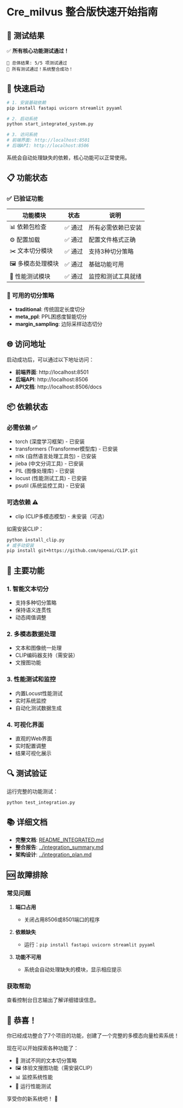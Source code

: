 # Cre_milvus 整合版快速开始指南

## 🎉 测试结果

✅ **所有核心功能测试通过！**

```
🎯 总体结果: 5/5 项测试通过
🎉 所有测试通过！系统整合成功！
```

## 🚀 快速启动

```bash
# 1. 安装基础依赖
pip install fastapi uvicorn streamlit pyyaml

# 2. 启动系统
python start_integrated_system.py

# 3. 访问系统
# 前端界面: http://localhost:8501
# 后端API: http://localhost:8506
```

系统会自动处理缺失的依赖，核心功能可以正常使用。

## 📋 功能状态

### ✅ 已验证功能

| 功能模块 | 状态 | 说明 |
|---------|------|------|
| 📊 依赖包检查 | ✅ 通过 | 所有必需依赖已安装 |
| ⚙️ 配置加载 | ✅ 通过 | 配置文件格式正确 |
| ✂️ 文本切分模块 | ✅ 通过 | 支持3种切分策略 |
| 🖼️ 多模态处理模块 | ✅ 通过 | 基础功能可用 |
| 🧪 性能测试模块 | ✅ 通过 | 监控和测试工具就绪 |

### 🔧 可用的切分策略

- **traditional**: 传统固定长度切分
- **meta_ppl**: PPL困惑度智能切分
- **margin_sampling**: 边际采样动态切分

## 🌐 访问地址

启动成功后，可以通过以下地址访问：

- **前端界面**: http://localhost:8501
- **后端API**: http://localhost:8506
- **API文档**: http://localhost:8506/docs

## 📦 依赖状态

### 必需依赖 ✅
- torch (深度学习框架) - 已安装
- transformers (Transformer模型库) - 已安装
- nltk (自然语言处理工具包) - 已安装
- jieba (中文分词工具) - 已安装
- PIL (图像处理库) - 已安装
- locust (性能测试工具) - 已安装
- psutil (系统监控工具) - 已安装

### 可选依赖 ⚠️
- clip (CLIP多模态模型) - 未安装（可选）

如需安装CLIP：
```bash
python install_clip.py
# 或手动安装
pip install git+https://github.com/openai/CLIP.git
```

## 🎯 主要功能

### 1. 智能文本切分
- 支持多种切分策略
- 保持语义连贯性
- 动态阈值调整

### 2. 多模态数据处理
- 文本和图像统一处理
- CLIP编码器支持（需安装）
- 文搜图功能

### 3. 性能测试和监控
- 内置Locust性能测试
- 实时系统监控
- 自动化测试数据生成

### 4. 可视化界面
- 直观的Web界面
- 实时配置调整
- 结果可视化展示

## 🔍 测试验证

运行完整的功能测试：

```bash
python test_integration.py
```

## 📚 详细文档

- **完整文档**: [README_INTEGRATED.md](README_INTEGRATED.md)
- **整合报告**: [../integration_summary.md](../integration_summary.md)
- **架构设计**: [../integration_plan.md](../integration_plan.md)

## 🆘 故障排除

### 常见问题

1. **端口占用**
   - 关闭占用8506或8501端口的程序

2. **依赖缺失**
   - 运行：`pip install fastapi uvicorn streamlit pyyaml`

3. **功能不可用**
   - 系统会自动处理缺失的模块，显示相应提示

### 获取帮助

查看控制台日志输出了解详细错误信息。

## 🎊 恭喜！

你已经成功整合了7个项目的功能，创建了一个完整的多模态向量检索系统！

现在可以开始探索各种功能了：
- 📝 测试不同的文本切分策略
- 🖼️ 体验文搜图功能（需安装CLIP）
- 📊 监控系统性能
- 🧪 运行性能测试

享受你的新系统吧！ 🚀